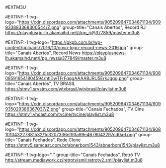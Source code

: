 #EXTM3U

#EXTINF:-1 tvg-logo="https://cdn.discordapp.com/attachments/905209647034671134/909933883368300544/Z.png" group-title="Canais Abertos", Record RJ
https://playplusrjo-lh.akamaihd.net/i/pp_rj@377859/master.m3u8


#EXTINF:-1 tvg-logo="https://gkpb.com.br/wp-content/uploads/2016/10/novo-logo-record-news-2016.jpg" group-title="Canais Abertos", Record News
https://playplusnews-lh.akamaihd.net/i/pp_nws@377849/master.m3u8


#EXTINF:-1 tvg-logo="https://cdn.discordapp.com/attachments/905209647034671134/908085916541804594/htlDwTFrFqggAAAABJRU5ErkJggg.png" group-title="Canais Abertos", TV BRASIL
https://stmv1.srvstm.com/wtvbrasil/wtvbrasil/playlist.m3u8


#EXTINF:-1 tvg-logo="https://cdn.discordapp.com/attachments/905209647034671134/909935029386367037/Z.png" group-title="Canais Fechados", TV Cine
https://stmv1.vhcast.com/tvcine/tvcine/playlist.m3u8


#EXTINF:-1 tvg-logo="https://cdn.discordapp.com/attachments/905209647034671134/908101043227881532/1c3207336ef93a99e4678042297cd0a6.png" group-title="Canais Fechados", Rede Clone
https://stmv5.samcast.com.br/abnerbom1543/abnerbom1543/playlist.m3u8


#EXTINF:-1 tvg-logo=" " group-title="Canais Fechados", Retrô TV
http://stream.mediawork.cz/retrotv/smil:retrotv2.smil/playlist.m3u8



